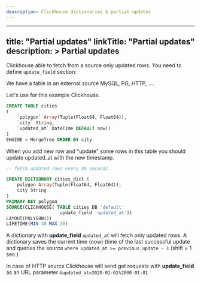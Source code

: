 ```yaml
---
description: Clickhouse dictionaries & partial updates
---
```


---
title: "Partial updates"
linkTitle: "Partial updates"
description: >
    Partial updates
---

Clickhouse able to fetch from a source only updated rows. You need to define `update_field` section:

We have a table in an external source MySQL, PG, HTTP, ....

Let's use for this example Clickhouse.

```sql
CREATE TABLE cities
(
    `polygon` Array(Tuple(Float64, Float64)),
    `city` String,
    `updated_at` DateTime DEFAULT now()
)
ENGINE = MergeTree ORDER BY city
```

When you add new row and "update" some rows in this table you should update updated\_at with the new timestamp.

```sql
-- fetch updated rows every 30 seconds

CREATE DICTIONARY cities_dict (
    polygon Array(Tuple(Float64, Float64)),
    city String
)
PRIMARY KEY polygon
SOURCE(CLICKHOUSE( TABLE cities DB 'default' 
                    update_field 'updated_at'))
LAYOUT(POLYGON())
LIFETIME(MIN 30 MAX 30)
```

A dictionary with **update\_field** `updated_at` will fetch only updated rows. A dictionary saves the current time \(now\) \(time of the last successful update and queries the source `where updated_at >= previous_update - 1` \(shift = 1 sec.\)

In case of HTTP source Clickhouse will send get requests with **update\_field** as an URL parameter `&updated_at=2020-01-01%2000:01:01`

